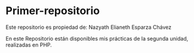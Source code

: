 # Primer-repositorio
Este repositorio es propiedad de: Nazyath Elianeth Esparza Chávez

  En este Repositorio están disponibles mis prácticas de la segunda unidad, realizadas en PHP.                 
